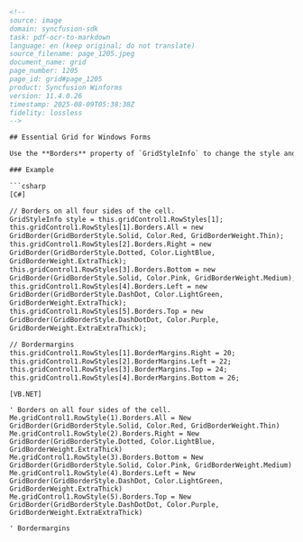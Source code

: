 ```html
<!--  
source: image
domain: syncfusion-sdk
task: pdf-ocr-to-markdown
language: en (keep original; do not translate)
source_filename: page_1205.jpeg
document_name: grid
page_number: 1205
page_id: grid#page_1205
product: Syncfusion Winforms
version: 11.4.0.26
timestamp: 2025-08-09T05:38:38Z
fidelity: lossless
-->

## Essential Grid for Windows Forms

Use the **Borders** property of `GridStyleInfo` to change the style and the appearance of the grid cells' border. Each border side of the cell can be configured individually with a `GridBorder` value. There is a `BorderMargins` property to control the margins on all four sides.

### Example

```csharp
[C#]

// Borders on all four sides of the cell.
GridStyleInfo style = this.gridControl1.RowStyles[1];
this.gridControl1.RowStyles[1].Borders.All = new
GridBorder(GridBorderStyle.Solid, Color.Red, GridBorderWeight.Thin);
this.gridControl1.RowStyles[2].Borders.Right = new
GridBorder(GridBorderStyle.Dotted, Color.LightBlue,
GridBorderWeight.ExtraThick);
this.gridControl1.RowStyles[3].Borders.Bottom = new
GridBorder(GridBorderStyle.Solid, Color.Pink, GridBorderWeight.Medium);
this.gridControl1.RowStyles[4].Borders.Left = new
GridBorder(GridBorderStyle.DashDot, Color.LightGreen,
GridBorderWeight.ExtraThick);
this.gridControl1.RowStyles[5].Borders.Top = new
GridBorder(GridBorderStyle.DashDotDot, Color.Purple,
GridBorderWeight.ExtraExtraThick);

// Bordermargins
this.gridControl1.RowStyles[1].BorderMargins.Right = 20;
this.gridControl1.RowStyles[2].BorderMargins.Left = 22;
this.gridControl1.RowStyles[3].BorderMargins.Top = 24;
this.gridControl1.RowStyles[4].BorderMargins.Bottom = 26;
```

```vbnet
[VB.NET]

' Borders on all four sides of the cell.
Me.gridControl1.RowStyle(1).Borders.All = New
GridBorder(GridBorderStyle.Solid, Color.Red, GridBorderWeight.Thin)
Me.gridControl1.RowStyle(2).Borders.Right = New
GridBorder(GridBorderStyle.Dotted, Color.LightBlue,
GridBorderWeight.ExtraThick)
Me.gridControl1.RowStyle(3).Borders.Bottom = New
GridBorder(GridBorderStyle.Solid, Color.Pink, GridBorderWeight.Medium)
Me.gridControl1.RowStyle(4).Borders.Left = New
GridBorder(GridBorderStyle.DashDot, Color.LightGreen,
GridBorderWeight.ExtraThick)
Me.gridControl1.RowStyle(5).Borders.Top = New
GridBorder(GridBorderStyle.DashDotDot, Color.Purple,
GridBorderWeight.ExtraExtraThick)

' Bordermargins
```

<!-- tags: [product, control, api, version] keywords: [Essential Grid, Windows Forms, GridStyleInfo, Borders, GridBorder, BorderMargins, GridStyleInfo GridBorder, GridStyleInfo BorderMargins] -->
```